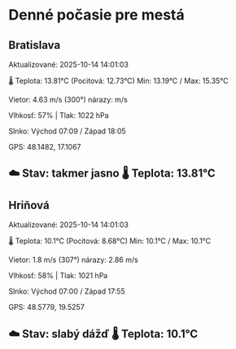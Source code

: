 ﻿# Denné počasie pre mestá

## Bratislava
Aktualizované: 2025-10-14 14:01:03

🌡️ Teplota: 13.81°C 
(Pocitová: 12.73°C)
Min: 13.19°C / Max: 15.35°C

Vietor: 4.63 m/s    (300°) 
nárazy:  m/s

Vlhkosť: 57% | Tlak: 1022 hPa

Slnko: Východ 07:09 / Západ 18:05

GPS: 48.1482, 17.1067

☁️ Stav: takmer jasno        🌡️ Teplota: 13.81°C
---

## Hriňová
Aktualizované: 2025-10-14 14:01:03

🌡️ Teplota: 10.1°C 
(Pocitová: 8.68°C)
Min: 10.1°C / Max: 10.1°C

Vietor: 1.8 m/s (307°)
nárazy: 2.86 m/s

Vlhkosť: 58% | Tlak: 1021 hPa

Slnko: Východ 07:00 / Západ 17:55

GPS: 48.5779, 19.5257

☁️ Stav: slabý dážď        🌡️ Teplota: 10.1°C
---
